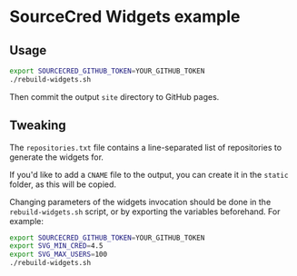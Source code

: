 # SourceCred Widgets example

## Usage

```sh
export SOURCECRED_GITHUB_TOKEN=YOUR_GITHUB_TOKEN
./rebuild-widgets.sh
```

Then commit the output `site` directory to GitHub pages.

## Tweaking

The `repositories.txt` file contains a line-separated list of repositories to generate the widgets for.

If you'd like to add a `CNAME` file to the output, you can create it in the `static` folder, as this will be copied.

Changing parameters of the widgets invocation should be done in the `rebuild-widgets.sh` script, or by exporting the variables beforehand.
For example:

```sh
export SOURCECRED_GITHUB_TOKEN=YOUR_GITHUB_TOKEN
export SVG_MIN_CRED=4.5
export SVG_MAX_USERS=100
./rebuild-widgets.sh
```
